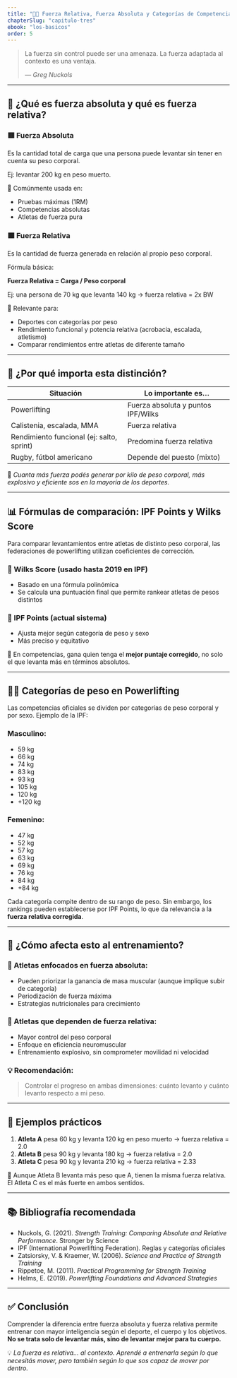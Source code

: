 ```yaml
---
title: "💪🏽 Fuerza Relativa, Fuerza Absoluta y Categorías de Competencia"
chapterSlug: "capitulo-tres"
ebook: "los-basicos"
order: 5
---
```


> La fuerza sin control puede ser una amenaza. La fuerza adaptada al contexto es una ventaja.
> 
> 
> — *Greg Nuckols*
> 

---

## 🧮 ¿Qué es fuerza absoluta y qué es fuerza relativa?

### 🟥 Fuerza Absoluta

Es la cantidad total de carga que una persona puede levantar sin tener en cuenta su peso corporal.

Ej: levantar 200 kg en peso muerto.

🔹 Comúnmente usada en:

- Pruebas máximas (1RM)
- Competencias absolutas
- Atletas de fuerza pura

### 🟩 Fuerza Relativa

Es la cantidad de fuerza generada en relación al propio peso corporal.

Fórmula básica:

**Fuerza Relativa = Carga / Peso corporal**

Ej: una persona de 70 kg que levanta 140 kg → fuerza relativa = 2x BW

🔹 Relevante para:

- Deportes con categorías por peso
- Rendimiento funcional y potencia relativa (acrobacia, escalada, atletismo)
- Comparar rendimientos entre atletas de diferente tamaño

---

## 🧠 ¿Por qué importa esta distinción?

| Situación | Lo importante es… |
| --- | --- |
| Powerlifting | Fuerza absoluta y puntos IPF/Wilks |
| Calistenia, escalada, MMA | Fuerza relativa |
| Rendimiento funcional (ej: salto, sprint) | Predomina fuerza relativa |
| Rugby, fútbol americano | Depende del puesto (mixto) |

📌 *Cuanta más fuerza podés generar por kilo de peso corporal, más explosivo y eficiente sos en la mayoría de los deportes.*

---

## 📊 Fórmulas de comparación: IPF Points y Wilks Score

Para comparar levantamientos entre atletas de distinto peso corporal, las federaciones de powerlifting utilizan coeficientes de corrección.

### 🔸 Wilks Score (usado hasta 2019 en IPF)

- Basado en una fórmula polinómica
- Se calcula una puntuación final que permite rankear atletas de pesos distintos

### 🔹 IPF Points (actual sistema)

- Ajusta mejor según categoría de peso y sexo
- Más preciso y equitativo

📎 En competencias, gana quien tenga el **mejor puntaje corregido**, no solo el que levanta más en términos absolutos.

---

## 🏋️‍♂️ Categorías de peso en Powerlifting

Las competencias oficiales se dividen por categorías de peso corporal y por sexo. Ejemplo de la IPF:

### Masculino:

- 59 kg
- 66 kg
- 74 kg
- 83 kg
- 93 kg
- 105 kg
- 120 kg
- +120 kg

### Femenino:

- 47 kg
- 52 kg
- 57 kg
- 63 kg
- 69 kg
- 76 kg
- 84 kg
- +84 kg

Cada categoría compite dentro de su rango de peso. Sin embargo, los rankings pueden establecerse por IPF Points, lo que da relevancia a la **fuerza relativa corregida**.

---

## 🔁 ¿Cómo afecta esto al entrenamiento?

### 📌 Atletas enfocados en fuerza absoluta:

- Pueden priorizar la ganancia de masa muscular (aunque implique subir de categoría)
- Periodización de fuerza máxima
- Estrategias nutricionales para crecimiento

### 📌 Atletas que dependen de fuerza relativa:

- Mayor control del peso corporal
- Enfoque en eficiencia neuromuscular
- Entrenamiento explosivo, sin comprometer movilidad ni velocidad

### 💡 Recomendación:

> Controlar el progreso en ambas dimensiones: cuánto levanto y cuánto levanto respecto a mi peso.
> 

---

## 📐 Ejemplos prácticos

1. **Atleta A** pesa 60 kg y levanta 120 kg en peso muerto → fuerza relativa = 2.0
2. **Atleta B** pesa 90 kg y levanta 180 kg → fuerza relativa = 2.0
3. **Atleta C** pesa 90 kg y levanta 210 kg → fuerza relativa = 2.33

🔎 Aunque Atleta B levanta más peso que A, tienen la misma fuerza relativa. El Atleta C es el más fuerte en ambos sentidos.

---

## 📚 Bibliografía recomendada

- Nuckols, G. (2021). *Strength Training: Comparing Absolute and Relative Performance*. Stronger by Science
- IPF (International Powerlifting Federation). Reglas y categorías oficiales
- Zatsiorsky, V. & Kraemer, W. (2006). *Science and Practice of Strength Training*
- Rippetoe, M. (2011). *Practical Programming for Strength Training*
- Helms, E. (2019). *Powerlifting Foundations and Advanced Strategies*

---

## ✅ Conclusión

Comprender la diferencia entre fuerza absoluta y fuerza relativa permite entrenar con mayor inteligencia según el deporte, el cuerpo y los objetivos. **No se trata solo de levantar más, sino de levantar mejor para tu cuerpo.**

💡 *La fuerza es relativa… al contexto. Aprendé a entrenarla según lo que necesitás mover, pero también según lo que sos capaz de mover por dentro.*